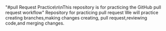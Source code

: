 "#pull Request Practice\n\nThis repository is for practicing the GitHub pull request workflow"
Repository for practicing pull request
We will practice creating branches,making changes creating, pull request,reviewing code,and merging changes.
